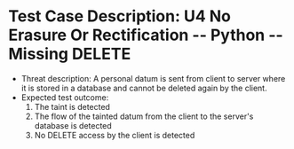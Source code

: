 # Test Case Description: U4 No Erasure Or Rectification -- Python -- Missing DELETE
- Threat description: A personal datum is sent from client to server where it is stored in a database and cannot be deleted again by the client.
- Expected test outcome:
  1. The taint is detected
  2. The flow of the tainted datum from the client to the server's database is detected
  3. No DELETE access by the client is detected  